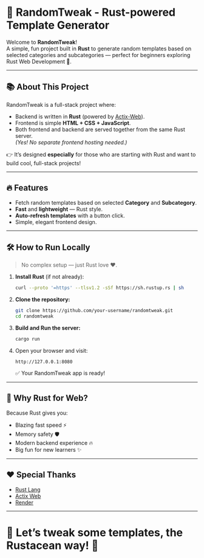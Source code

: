 # 🌟 RandomTweak - Rust-powered Template Generator

Welcome to **RandomTweak**!  
A simple, fun project built in **Rust** to generate random templates based on selected categories and subcategories — perfect for beginners exploring Rust Web Development 🚀.

---

## 📚 About This Project

RandomTweak is a full-stack project where:

- Backend is written in **Rust** (powered by [Actix-Web](https://actix.rs/)).
- Frontend is simple **HTML + CSS + JavaScript**.
- Both frontend and backend are served together from the same Rust server.  
  *(Yes! No separate frontend hosting needed.)*

👉 It’s designed **especially** for those who are starting with Rust and want to build cool, full-stack projects!

---

## 🔥 Features

- Fetch random templates based on selected **Category** and **Subcategory**.
- **Fast** and **lightweight** — Rust style.
- **Auto-refresh templates** with a button click.
- Simple, elegant frontend design.

---

## 🛠️ How to Run Locally

> No complex setup — just Rust love ❤️.

1. **Install Rust** (if not already):

    ```bash
    curl --proto '=https' --tlsv1.2 -sSf https://sh.rustup.rs | sh
    ```

2. **Clone the repository:**

    ```bash
    git clone https://github.com/your-username/randomtweak.git
    cd randomtweak
    ```

3. **Build and Run the server:**

    ```bash
    cargo run
    ```

4. Open your browser and visit:

    ```
    http://127.0.0.1:8080
    ```

    ✅ Your RandomTweak app is ready!

---

## 💬 Why Rust for Web?

Because Rust gives you:

- Blazing fast speed ⚡
- Memory safety 🛡️
- Modern backend experience 🔥
- Big fun for new learners ✨
---

## ❤️ Special Thanks

- [Rust Lang](https://www.rust-lang.org/)
- [Actix Web](https://actix.rs/)
- [Render](https://render.com/)
---
# 🚀 Let’s tweak some templates, the Rustacean way! 🦀
